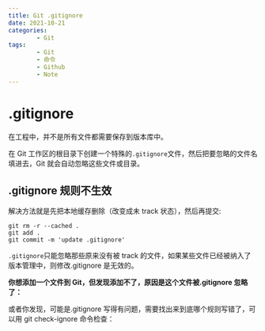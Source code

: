 ```yaml
---
title: Git .gitignore
date: 2021-10-21
categories:
        - Git
tags:
        - Git
        - 命令
        - Github
        - Note
---
```


# .gitignore

在工程中，并不是所有文件都需要保存到版本库中。

在 Git 工作区的根目录下创建一个特殊的`.gitignore`文件，然后把要忽略的文件名填进去，Git 就会自动忽略这些文件或目录。

## .gitignore 规则不生效

解决方法就是先把本地缓存删除（改变成未 track 状态），然后再提交:

```git
git rm -r --cached .
git add .
git commit -m 'update .gitignore'
```

`.gitignore`只能忽略那些原来没有被 track 的文件，如果某些文件已经被纳入了版本管理中，则修改.gitignore 是无效的。

**你想添加一个文件到 Git，但发现添加不了，原因是这个文件被.gitignore 忽略了：**

或者你发现，可能是.gitignore 写得有问题，需要找出来到底哪个规则写错了，可以用 git check-ignore 命令检查：
